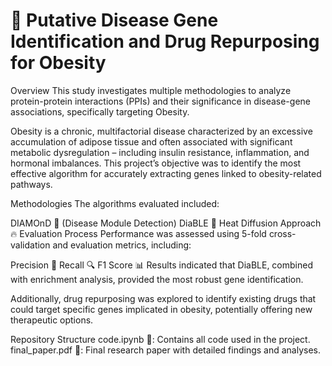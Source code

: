 # 🧬 Putative Disease Gene Identification and Drug Repurposing for Obesity
Overview
This study investigates multiple methodologies to analyze protein-protein interactions (PPIs) and their significance in disease-gene associations, specifically targeting Obesity.

Obesity is a chronic, multifactorial disease characterized by an excessive accumulation of adipose tissue and often associated with significant metabolic dysregulation – including insulin resistance, inflammation, and hormonal imbalances. This project’s objective was to identify the most effective algorithm for accurately extracting genes linked to obesity-related pathways.

Methodologies
The algorithms evaluated included:

DIAMOnD 💎 (Disease Module Detection)
DiaBLE 🧩
Heat Diffusion Approach 🔥
Evaluation Process
Performance was assessed using 5-fold cross-validation and evaluation metrics, including:

Precision 🎯
Recall 🔍
F1 Score 📊
Results indicated that DiaBLE, combined with enrichment analysis, provided the most robust gene identification.

Additionally, drug repurposing was explored to identify existing drugs that could target specific genes implicated in obesity, potentially offering new therapeutic options.

Repository Structure
code.ipynb 📓: Contains all code used in the project.
final_paper.pdf 📄: Final research paper with detailed findings and analyses.

